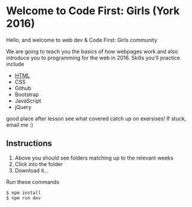 # Welcome to Code First: Girls (York 2016)

Hello, and welcome to web dev & Code First: Girls community

We are going to teach you the basics of how webpages work and also introduce you to programming for the web in 2016.
Skills you'll practice include
* [HTML]()
* CSS
* Github
* Bootstrap
* JavaScript
* jQuery

good place
after lesson
see what covered
catch up on exersises!
If stuck, email me :)

## Instructions

1. Above you should see folders matching up to the relevant weeks
2. Click into the folder 
3. Download it...

Run these commands

```
$ npm install
$ npm run dev
```
